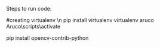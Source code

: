 Steps to run code:

#creating virtualenv \n
pip install virtualenv
virtualenv aruco
Aruco\scripts\activate

pip install opencv-contrib-python
